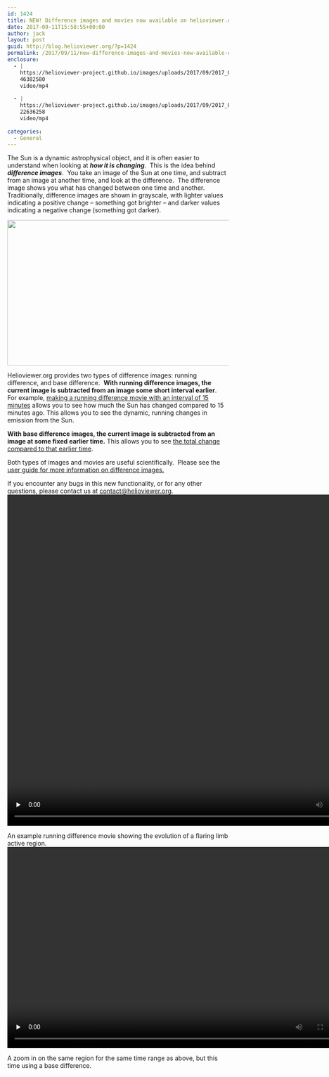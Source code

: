 ```yaml
---
id: 1424
title: NEW! Difference images and movies now available on helioviewer.org
date: 2017-09-11T15:58:55+00:00
author: jack
layout: post
guid: http://blog.helioviewer.org/?p=1424
permalink: /2017/09/11/new-difference-images-and-movies-now-available-on-helioviewer-org/
enclosure:
  - |
    https://helioviewer-project.github.io/images/uploads/2017/09/2017_09_10_00_03_05_2017_09_11_03_07_53_AIA_193-hq.mp4
    46382580
    video/mp4
    
  - |
    https://helioviewer-project.github.io/images/uploads/2017/09/2017_09_10_00_03_05_2017_09_11_03_03_05_AIA_193-hq.mp4
    22636258
    video/mp4
    
categories:
  - General
---
```

The Sun is a dynamic astrophysical object, and it is often easier to understand when looking at _**how it is changing**._  This is the idea behind **_difference images_**.  You take an image of the Sun at one time, and subtract from an image at another time, and look at the difference.  The difference image shows you what has changed between one time and another.  Traditionally, difference images are shown in grayscale, with lighter values indicating a positive change &#8211; something got brighter &#8211; and darker values indicating a negative change (something got darker).

<a href="https://helioviewer-project.github.io/2017/09/11/new-difference-images-and-movies-now-available-on-helioviewer-org/2013_08_14_16_18_14_aia_171/" rel="attachment wp-att-1425"><img class="aligncenter size-medium wp-image-1425" src="https://helioviewer-project.github.io/images/uploads/2017/09/2013_08_14_16_18_14_AIA_171-600x331.png" alt="" width="600" height="331" sizes="(max-width: 600px) 100vw, 600px" /></a>

Helioviewer.org provides two types of difference images: running difference, and base difference.  **With running difference images, the current image is subtracted from an image some short interval earlier**.  For example, [making a running difference movie with an interval of 15 minutes](https://helioviewer.org/?movieId=fwKh5) allows you to see how much the Sun has changed compared to 15 minutes ago. This allows you to see the dynamic, running changes in emission from the Sun.

**With base difference images, the current image is subtracted from an image at some fixed earlier time.** This allows you to see [the total change compared to that earlier time](https://helioviewer.org/?movieId=fwKh5).

Both types of images and movies are useful scientifically.  Please see the [user guide for more information on difference images.](http://wiki.helioviewer.org/wiki/Helioviewer.org_User_Guide_3.1.0)

If you encounter any bugs in this new functionality, or for any other questions, please contact us at <contact@helioviewer.org>.<video id="wp\_mep\_7" width="830" height="754" controls="controls" preload="none" autoplay="true" > <source src="https://helioviewer-project.github.io/images/uploads/2017/09/2017\_09\_10\_00\_03\_05\_2017\_09\_11\_03\_07\_53\_AIA_193-hq.mp4" type="video/mp4" /> </video> 

An example running difference movie showing the evolution of a flaring limb active region.<video id="wp\_mep\_8" width="784" height="458" controls="controls" preload="none" autoplay="true" > <source src="https://helioviewer-project.github.io/images/uploads/2017/09/2017\_09\_10\_00\_03\_05\_2017\_09\_11\_03\_03\_05\_AIA_193-hq.mp4" type="video/mp4" /> </video> 

A zoom in on the same region for the same time range as above, but this time using a base difference.

